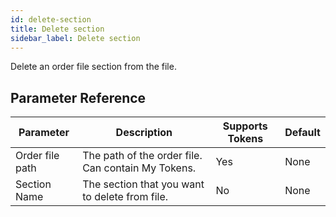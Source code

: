 ```yaml
---
id: delete-section
title: Delete section
sidebar_label: Delete section
---
```



Delete an order file section from the file.

## Parameter Reference
| Parameter | Description | Supports Tokens | Default |
| -- | -- | -- | -- |
| Order file path | The path of the order file. Can contain My Tokens. | Yes | None |
| Section Name | The section that you want to delete from file. | No | None |
